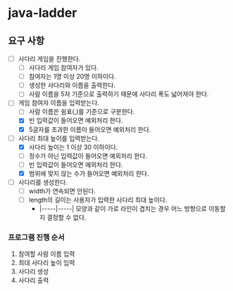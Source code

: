 # java-ladder

## 요구 사항

- [ ] 사다리 게임을 진행한다.
    - [ ] 사다리 게임 참여자가 있다.
    - [ ] 참여자는 1명 이상 20명 이하이다.
    - [ ] 생성한 사다리와 이름을 출력한다.
    - [ ] 사람 이름을 5자 기준으로 출력하기 때문에 사다리 폭도 넓어져야 한다.

- [ ] 게임 참여자 이름을 입력받는다.
    - [ ] 사람 이름은 쉼표(,)를 기준으로 구분한다.
    - [x] 빈 입력값이 들어오면 예외처리 한다.
    - [x] 5글자를 초과한 이름이 들어오면 예외처리 한다.
- [ ] 사다리 최대 높이를 입력받는다.
    - [x] 사다리 높이는 1 이상 30 이하이다.
    - [ ] 정수가 아닌 입력값이 들어오면 예외처리 한다.
    - [ ] 빈 입력값이 들어오면 예외처리 한다.
    - [x] 범위에 맞지 않는 수가 들어오면 예외처리 한다.
- [ ] 사다리를 생성한다.
    - [ ] width가 연속되면 안된다.
    - [ ] length의 길이는 사용자가 입력한 사다리 최대 높이다.
        - |-----|-----| 모양과 같이 가로 라인이 겹치는 경우 어느 방향으로 이동할지 결정할 수 없다.

### 프로그램 진행 순서

1. 참여할 사람 이름 입력
2. 최대 사다리 높이 입력
3. 사다리 생성
4. 사다리 출력
